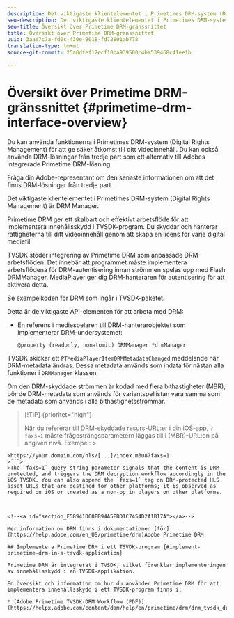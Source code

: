 ```yaml
---
description: Det viktigaste klientelementet i Primetimes DRM-system (Digital Rights Management) är DRM Manager.
seo-description: Det viktigaste klientelementet i Primetimes DRM-system (Digital Rights Management) är DRM Manager.
seo-title: Översikt över Primetime DRM-gränssnittet
title: Översikt över Primetime DRM-gränssnittet
uuid: 3aae7c7a-fd0c-430e-9018-fd72801ab778
translation-type: tm+mt
source-git-commit: 25a0dfef12ecf10ba939500c4ba539468c41ee1b

---
```



# Översikt över Primetime DRM-gränssnittet {#primetime-drm-interface-overview}

Du kan använda funktionerna i Primetimes DRM-system (Digital Rights Management) för att ge säker åtkomst till ditt videoinnehåll. Du kan också använda DRM-lösningar från tredje part som ett alternativ till Adobes integrerade Primetime DRM-lösning.

Fråga din Adobe-representant om den senaste informationen om att det finns DRM-lösningar från tredje part.

Det viktigaste klientelementet i Primetimes DRM-system (Digital Rights Management) är DRM Manager.

<!--<a id="section_4DD54E085AB345FE9BE00865E56B28DB"></a>-->

Primetime DRM ger ett skalbart och effektivt arbetsflöde för att implementera innehållsskydd i TVSDK-program. Du skyddar och hanterar rättigheterna till ditt videoinnehåll genom att skapa en licens för varje digital mediefil.

TVSDK stöder integrering av Primetime DRM som anpassade DRM-arbetsflöden. Det innebär att programmet måste implementera arbetsflödena för DRM-autentisering innan strömmen spelas upp med Flash DRMManager. MediaPlayer ger dig DRM-hanteraren för autentisering för att aktivera detta.

Se exempelkoden för DRM som ingår i TVSDK-paketet.

Detta är de viktigaste API-elementen för att arbeta med DRM:

* En referens i mediespelaren till DRM-hanterarobjektet som implementerar DRM-undersystemet:

   ```
   @property (readonly, nonatomic) DRMManager *drmManager
   ```

<!--<a id="section_F986DB1EDD6F44CD8E57419CCA0921E8"></a>-->

TVSDK skickar ett `PTMediaPlayerItemDRMMetadataChanged` meddelande när DRM-metadata ändras. Dessa metadata används som indata för nästan alla funktioner i `DRMManager` klassen.

<!--<a id="section_223DCF63BAB6438792A85352A79044CC"></a>-->

Om den DRM-skyddade strömmen är kodad med flera bithastigheter (MBR), bör de DRM-metadata som används för variantspellistan vara samma som de metadata som används i alla bithastighetsströmmar.

>[!TIP] {prioritet=&quot;high&quot;}
>
>När du refererar till DRM-skyddade resurs-URL:er i din iOS-app, `?faxs=1` måste frågesträngsparametern läggas till i (MBR)-URL:en på angiven nivå. Exempel: >
>
```>
>https://your.domain.com/hls/[...]/index.m3u8?faxs=1
>```>
>The `faxs=1` query string parameter signals that the content is DRM protected, and triggers the DRM decryption workflow accordingly in the iOS TVSDK. You can also append the `faxs=1` tag on DRM-protected HLS asset URLs that are destined for other platforms; it is observed as required on iOS or treated as a non-op in players on other platforms.



<!--<a id="section_F58941D68EB94A5EBD1C7454D2A1B17A"></a>-->

Mer information om DRM finns i dokumentationen [för](https://help.adobe.com/en_US/primetime/drm)Adobe Primetime DRM.

## Implementera Primetime DRM i ett TSVDK-program {#implement-primetime-drm-in-a-tsvdk-application}

Primetime DRM är integrerat i TVSDK, vilket förenklar implementeringen av innehållsskydd i en TVSDK-applikation.

En översikt och information om hur du använder Primetime DRM för att implementera innehållsskydd i ett TVSDK-program finns i:

* [Adobe Primetime TVSDK-DRM Workflow (PDF)](https://helpx.adobe.com/content/dam/help/en/primetime/drm/drm_tvsdk_drm_workflow.pdf)